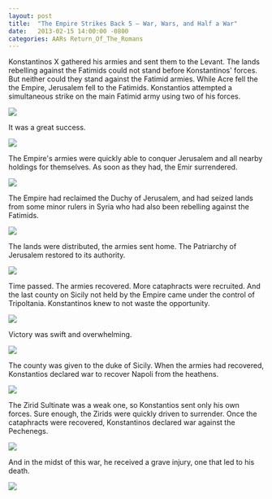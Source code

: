 ```yaml
---
layout: post
title:  "The Empire Strikes Back 5 – War, Wars, and Half a War"
date:   2013-02-15 14:00:00 -0800
categories: AARs Return_Of_The_Romans
---
```

Konstantinos X gathered his armies and sent them to the Levant. The lands rebelling against the Fatimids could not stand before Konstantinos' forces. But neither could they stand against the Fatimid armies. While Acre fell the the Empire, Jerusalem fell to the Fatimids. Konstantios attempted a simultaneous strike on the main Fatimid army using two of his forces.

![](/assets/tesb_images/5-1.png)

It was a great success.

![](/assets/tesb_images/5-2.png)

The Empire's armies were quickly able to conquer Jerusalem and all nearby holdings for themselves. As soon as they had, the Emir surrendered.

![](/assets/tesb_images/5-3.png)

The Empire had reclaimed the Duchy of Jerusalem, and had seized lands from some minor rulers in Syria who had also been rebelling against the Fatimids.

![](/assets/tesb_images/5-4.png)

The lands were distributed, the armies sent home. The Patriarchy of Jerusalem restored to its authority.

![](/assets/tesb_images/5-5.png)

Time passed. The armies recovered. More cataphracts were recruited. And the last county on Sicily not held by the Empire came under the control of Tripoltania. Konstantinos knew to not waste the opportunity.

![](/assets/tesb_images/5-6.png)

Victory was swift and overwhelming.

![](/assets/tesb_images/5-7.png)

The county was given to the duke of Sicily. When the armies had recovered, Konstantios declared war to recover Napoli from the heathens.

![](/assets/tesb_images/5-8.png)

The Zirid Sultinate was a weak one, so Konstantios sent only his own forces. Sure enough, the Zirids were quickly driven to surrender. Once the cataphracts were recovered, Konstantinos declared war against the Pechenegs.

![](/assets/tesb_images/5-9.png)

And in the midst of this war, he received a grave injury, one that led to his death.

![](/assets/tesb_images/5-10.png)